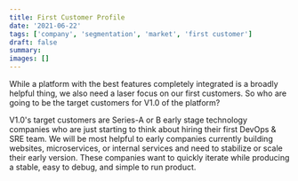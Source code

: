 ```yaml
---
title: First Customer Profile
date: '2021-06-22'
tags: ['company', 'segmentation', 'market', 'first customer']
draft: false
summary:
images: []
---
```


While a platform with the best features completely integrated is a broadly helpful thing, we also need a laser focus on our first customers. So who are going to be the target customers for V1.0 of the platform?

V1.0's target customers are Series-A or B early stage technology companies who are just starting to think about hiring their first DevOps & SRE team. We will be most helpful to early companies currently building websites, microservices, or internal services and need to stabilize or scale their early version. These companies want to quickly iterate while producing a stable, easy to debug, and simple to run product.
